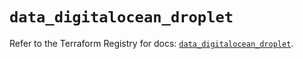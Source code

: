 # `data_digitalocean_droplet`

Refer to the Terraform Registry for docs: [`data_digitalocean_droplet`](https://registry.terraform.io/providers/digitalocean/digitalocean/2.48.2/docs/data-sources/droplet).
